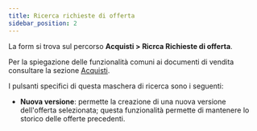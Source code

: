 ```yaml
---
title: Ricerca richieste di offerta
sidebar_position: 2
---
```


La form si trova sul percorso **Acquisti > Ricrca Richieste di offerta**.

Per la spiegazione delle funzionalità comuni ai documenti di vendita consultare la sezione [Acquisti](/docs/purchase/purchases-intro).

I pulsanti specifici di questa maschera di ricerca sono i seguenti:     
- **Nuova versione**: permette la creazione di una nuova versione dell'offerta selezionata; questa funzionalità permette di mantenere lo storico delle offerte precedenti. 
